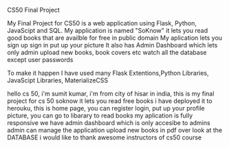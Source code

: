 CS50 Final Project

My Final Project for CS50 is a web application using Flask, Python, JavaScipt and SQL.
My application is named "SoKnow"
it lets you read good books that are availble for free in public domain
My aplication lets you sign up sign in put up your picture
It also has Admin Dashboard which lets only admin upload new books, book covers etc watch all the database except user passwords

To make it happen I have used many Flask Extentions,Python Libraries, JavaScipt Libraries, MaterializeCSS

hello cs 50, i'm sumit kumar, i'm from city of hisar in india, this is my final project for cs 50 soknow
it lets you read free books
i have deployed it to herouku, this is home page, you can register login,
put up your profile picture, you can go to libarary
to read books
my aplication is fully responsive
we have admin dashboard which is only accesibe to admins
admin can manage the application
upload new books in pdf over look at the DATABASE
i would like to thank awesome instructors of cs50 course

